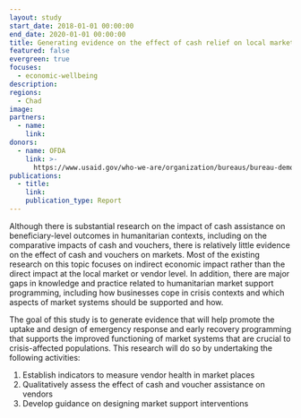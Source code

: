 ```yaml
---
layout: study
start_date: 2018-01-01 00:00:00
end_date: 2020-01-01 00:00:00
title: Generating evidence on the effect of cash relief on local markets
featured: false
evergreen: true
focuses:
  - economic-wellbeing
description:
regions:
  - Chad
image:
partners:
  - name:
    link:
donors:
  - name: OFDA
    link: >-
      https://www.usaid.gov/who-we-are/organization/bureaus/bureau-democracy-conflict-and-humanitarian-assistance/office-us
publications:
  - title:
    link:
    publication_type: Report
---
```


Although there is substantial research on the impact of cash assistance on beneficiary-level outcomes in humanitarian contexts, including on the comparative impacts of cash and vouchers, there is relatively little evidence on the effect of cash and vouchers on markets. Most of the existing research on this topic focuses on indirect economic impact rather than the direct impact at the local market or vendor level. In addition, there are major gaps in knowledge and practice related to humanitarian market support programming, including how businesses cope in crisis contexts and which aspects of market systems should be supported and how.&nbsp;

The goal of this study is to generate evidence that will help promote the uptake and design of emergency response and early recovery programming that supports the improved functioning of market systems that are crucial to crisis-affected populations. This research will do so by undertaking the following activities:&nbsp;

1. Establish indicators to measure vendor health in market places&nbsp;
2. Qualitatively assess the effect of cash and voucher assistance on vendors&nbsp;
3. Develop guidance on designing market support interventions&nbsp;
